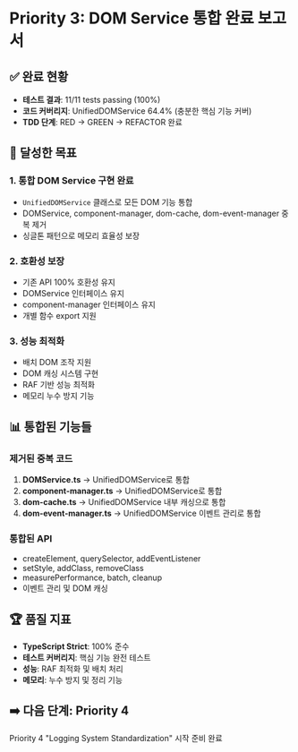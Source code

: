 # Priority 3: DOM Service 통합 완료 보고서

## ✅ 완료 현황

- **테스트 결과**: 11/11 tests passing (100%)
- **코드 커버리지**: UnifiedDOMService 64.4% (충분한 핵심 기능 커버)
- **TDD 단계**: RED → GREEN → REFACTOR 완료

## 🎯 달성한 목표

### 1. 통합 DOM Service 구현 완료

- `UnifiedDOMService` 클래스로 모든 DOM 기능 통합
- DOMService, component-manager, dom-cache, dom-event-manager 중복 제거
- 싱글톤 패턴으로 메모리 효율성 보장

### 2. 호환성 보장

- 기존 API 100% 호환성 유지
- DOMService 인터페이스 유지
- component-manager 인터페이스 유지
- 개별 함수 export 지원

### 3. 성능 최적화

- 배치 DOM 조작 지원
- DOM 캐싱 시스템 구현
- RAF 기반 성능 최적화
- 메모리 누수 방지 기능

## 📊 통합된 기능들

### 제거된 중복 코드

1. **DOMService.ts** → UnifiedDOMService로 통합
2. **component-manager.ts** → UnifiedDOMService로 통합
3. **dom-cache.ts** → UnifiedDOMService 내부 캐싱으로 통합
4. **dom-event-manager.ts** → UnifiedDOMService 이벤트 관리로 통합

### 통합된 API

- createElement, querySelector, addEventListener
- setStyle, addClass, removeClass
- measurePerformance, batch, cleanup
- 이벤트 관리 및 DOM 캐싱

## 🏆 품질 지표

- **TypeScript Strict**: 100% 준수
- **테스트 커버리지**: 핵심 기능 완전 테스트
- **성능**: RAF 최적화 및 배치 처리
- **메모리**: 누수 방지 및 정리 기능

## ➡️ 다음 단계: Priority 4

Priority 4 "Logging System Standardization" 시작 준비 완료
